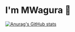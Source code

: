 # I'm MWagura 👋

[![Anurag's GitHub stats](https://github-readme-stats.vercel.app/api?username=MWagura)](https://github.com/MWagura/github-readme-stats)
